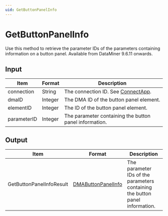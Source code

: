 ```yaml
---
uid: GetButtonPanelInfo
---
```


# GetButtonPanelInfo

Use this method to retrieve the parameter IDs of the parameters containing information on a button panel. Available from DataMiner 9.6.11 onwards.

## Input

| Item        | Format  | Description                                            |
|-------------|---------|--------------------------------------------------------|
| connection  | String  | The connection ID. See [ConnectApp](xref:ConnectApp).   |
| dmaID       | Integer | The DMA ID of the button panel element.                |
| elementID   | Integer | The ID of the button panel element.                    |
| parameterID | Integer | The parameter containing the button panel information. |

## Output

| Item | Format | Description |
|--|--|--|
| GetButtonPanelInfoResult | [DMAButtonPanelInfo](xref:DMAButtonPanelInfo) | The parameter IDs of the parameters containing the button panel information. |
